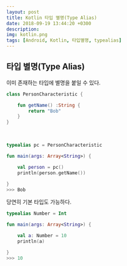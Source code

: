 ```yaml
---
layout: post
title: Kotlin 타입 별명(Type Alias)
date: 2018-09-19 13:44:20 +0300
description:
img: kotlin.png
tags: [Android, Kotlin, 타입별명, typealias]
---
```

## 타입 별명(Type Alias)

이미 존재하는 타입에 별명을 붙일 수 있다.

```kotlin
class PersonCharacteristic {

    fun getName() :String {
        return "Bob"
    }
}
```
<br>

```kotlin
typealias pc = PersonCharacteristic

fun main(args: Array<String>) {

    val person = pc()
    println(person.getName())

}
>>> Bob
```

당연히 기본 타입도 가능하다.
```kotlin
typealias Number = Int

fun main(args: Array<String>) {

    val a: Number = 10
    println(a)

}
>>> 10
```
